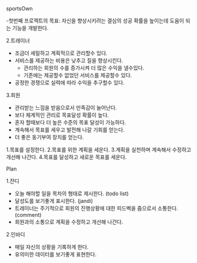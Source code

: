sportsOwn

-첫번째 프로젝트의 목표: 자신을 향상시키려는 결심의 성공 확률을 높이는데 도움이 되는 기능을 개발한다.

2.트레이너
  - 조금더 세밀하고 계획적으로 관리할수 있다.
  - 서비스를 제공하는 비용은 낮추고 질을 향상시킨다.
    - 관리하는 회원의 수를 증가시켜 더 많은 수익을 낼수있다.
    - 기존에는 제공할수 없었던 서비스를 제공할수 있다.
  - 공정한 경쟁으로 실력에 따라 수익을 추구할수 있다.

3.회원
  - 관리받는 느낌을 받음으로서 만족감이 늘어난다.
  - 보다 체계적인 관리로 목표달성 확률이 높다.
  - 혼자 할때보다 더 높은 수준의 목표 달성이 가능하다.
  - 계속해서 목표를 세우고 발전해 나갈 기회를 얻는다.
  - 더 좋은 동기부여 장치를 얻는다.


 
 1.목표를 설정한다.
 2.목표를 위한 계획을 세운다.
 3.계획을 실천하며 계속해서 수정하고 개선해 나간다.
 4.목표를 달성하고 새로운 목표를 세운다.


Plan
 
1.잔디
  
  - 오늘 해야할 일을 목차의 형태로 제시한다. (todo list)
  - 달성도를 보기좋게 표시한다. (jandi)
  - 트레이너는 주기적으로 회원의 진행상황에 대한 피드벡을 줌으로서 소통한다. (comment)
  - 회원과의 소통으로 계획을 수정하고 개선해 나간다.

2.인바디

  - 매일 자신의 상황을 기록하게 한다.
  - 유의미한 데이터를 보기좋게 표현한다.



